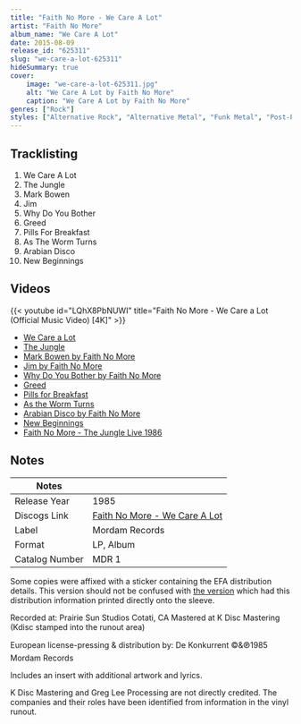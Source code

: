 ```yaml
---
title: "Faith No More - We Care A Lot"
artist: "Faith No More"
album_name: "We Care A Lot"
date: 2015-08-09
release_id: "625311"
slug: "we-care-a-lot-625311"
hideSummary: true
cover:
    image: "we-care-a-lot-625311.jpg"
    alt: "We Care A Lot by Faith No More"
    caption: "We Care A Lot by Faith No More"
genres: ["Rock"]
styles: ["Alternative Rock", "Alternative Metal", "Funk Metal", "Post-Punk"]
---
```


## Tracklisting
1. We Care A Lot
2. The Jungle
3. Mark Bowen
4. Jim
5. Why Do You Bother
6. Greed
7. Pills For Breakfast
8. As The Worm Turns
9. Arabian Disco
10. New Beginnings

## Videos
{{< youtube id="LQhX8PbNUWI" title="Faith No More - We Care a Lot (Official Music Video) [4K]" >}}
- [We Care a Lot](https://www.youtube.com/watch?v=9L3M2WC5LPA)
- [The Jungle](https://www.youtube.com/watch?v=JJ5qKiOc-Bg)
- [Mark Bowen by Faith No More](https://www.youtube.com/watch?v=By5p2rqbm5A)
- [Jim by Faith No More](https://www.youtube.com/watch?v=oOBZthysdGY)
- [Why Do You Bother by Faith No More](https://www.youtube.com/watch?v=m5n9nwTPqhk)
- [Greed](https://www.youtube.com/watch?v=R4mPRUZ3oS8)
- [Pills for Breakfast](https://www.youtube.com/watch?v=g6n3u8t7EEc)
- [As the Worm Turns](https://www.youtube.com/watch?v=nEMpXWVibFs)
- [Arabian Disco by Faith No More](https://www.youtube.com/watch?v=RfSPBZ2D-hQ)
- [New Beginnings](https://www.youtube.com/watch?v=QuGYPgijH7Y)
- [Faith No More - The Jungle Live 1986](https://www.youtube.com/watch?v=huicM5dOhFo)


## Notes

| Notes          |             |
| ---------------| ----------- |
| Release Year   | 1985 |
| Discogs Link   | [Faith No More - We Care A Lot](https://www.discogs.com/release/625311-Faith-No-More-We-Care-A-Lot) |
| Label          | Mordam Records |
| Format         | LP, Album |
| Catalog Number | MDR 1 |

Some copies were affixed with a sticker containing the EFA distribution details. This version should not be confused with [the version](http://www.discogs.com/Faith-No-More-We-Care-A-Lot/release/2741099) which had this distribution information printed directly onto the sleeve.  Recorded at: Prairie Sun Studios Cotati, CA Mastered at K Disc Mastering (Kdisc stamped into the runout area)  European license-pressing & distribution by: De Konkurrent ©&℗1985 Mordam Records  Includes an insert with additional artwork and lyrics.  K Disc Mastering and Greg Lee Processing are not directly credited. The companies and their roles have been identified from information in the vinyl runout. 

